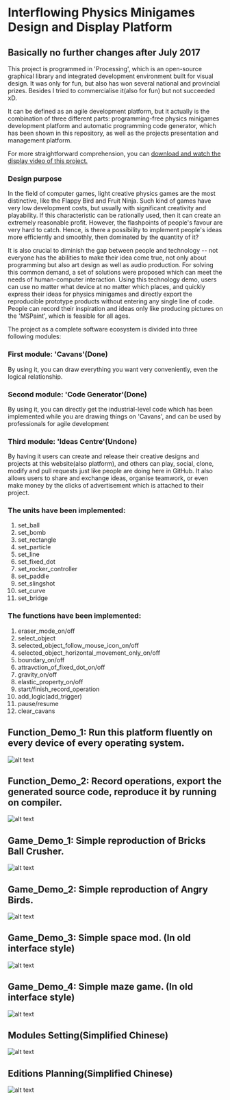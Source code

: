# Interflowing Physics Minigames Design and Display Platform
## Basically no further changes after July 2017

This project is programmed in 'Processing', which is an open-source graphical library and integrated development environment built for visual design. It was only for fun, but also has won several national and provincial prizes. Besides I tried to commercialise it(also for fun) but not succeeded xD. 

It can be defined as an agile development platform, but it actually is the combination of three different parts: programming-free physics minigames development platform and automatic programming code generator, which has been shown in this repository, as well as the projects presentation and management platform.

For more straightforward comprehension, you can [download and watch the display video of this project.](display_video.mp4)
### Design purpose
In the field of computer games, light creative physics games are the most distinctive, like the Flappy Bird and Fruit Ninja. Such kind of games have very low development costs, but usually with significant creativity and playability. If this characteristic can be rationally used, then it can create an extremely reasonable profit. However, the flashpoints of people's favour are very hard to catch. Hence, is there a possibility to implement people's ideas more efficiently and smoothly, then dominated by the quantity of it?

It is also crucial to diminish the gap between people and technology -- not everyone has the abilities to make their idea come true, not only about programming but also art design as well as audio production. For solving this common demand, a set of solutions were proposed which can meet the needs of human-computer interaction. Using this technology demo, users can use no matter what device at no matter which places, and quickly express their ideas for physics minigames and directly export the reproducible prototype products without entering any single line of code. People can record their inspiration and ideas only like producing pictures on the 'MSPaint', which is feasible for all ages.

The project as a complete software ecosystem is divided into three following modules:

### First module: 'Cavans'(Done)
By using it, you can draw everything you want very conveniently, even the logical relationship.

### Second module: 'Code Generator'(Done) 
By using it, you can directly get the industrial-level code which has been implemented while you are drawing things on 'Cavans', and can be used by professionals for agile development

### Third module: 'Ideas Centre'(Undone)
By having it users can create and release their creative designs and projects at this website(also platform), and others can play, social, clone, modify and pull requests just like people are doing here in GitHub. It also allows users to share and exchange ideas, organise teamwork, or even make money by the clicks of advertisement which is attached to their project.

### The units have been implemented:

1. set_ball
2. set_bomb
3. set_rectangle
4. set_particle
5. set_line
6. set_fixed_dot
7. set_rocker_controller
8. set_paddle
9. set_slingshot
10. set_curve
11. set_bridge

### The functions have been implemented:

1. eraser_mode_on/off 
2. select_object
3. selected_object_follow_mouse_icon_on/off
4. selected_object_horizontal_movement_only_on/off
5. boundary_on/off
6. attravction_of_fixed_dot_on/off
7. gravity_on/off
8. elastic_property_on/off
9. start/finish_record_operation
10. add_logic(add_trigger)
11. pause/resume
12. clear_cavans

## Function_Demo_1: Run this platform fluently on every device of every operating system.
![alt text](https://github.com/SylvanLiu/PhysicsMinigamesDesignPlatform/blob/master/Display/Cross_platform.gif)

## Function_Demo_2: Record operations, export the generated source code, reproduce it by running on compiler. 
![alt text](https://github.com/SylvanLiu/PhysicsMinigamesDesignPlatform/blob/master/Display/Code_generator.gif)

## Game_Demo_1: Simple reproduction of Bricks Ball Crusher.
![alt text](https://github.com/SylvanLiu/PhysicsMinigamesDesignPlatform/blob/master/Display/game_demo_1.gif)

## Game_Demo_2: Simple reproduction of Angry Birds.
![alt text](https://github.com/SylvanLiu/PhysicsMinigamesDesignPlatform/blob/master/Display/game_demo_4.gif)

## Game_Demo_3: Simple space mod. (In old interface style)
![alt text](https://github.com/SylvanLiu/PhysicsMinigamesDesignPlatform/blob/master/Display/game_demo_5.gif)

## Game_Demo_4: Simple maze game. (In old interface style)
![alt text](https://github.com/SylvanLiu/PhysicsMinigamesDesignPlatform/blob/master/Display/game_demo_3.gif)

## Modules Setting(Simplified Chinese)
![alt text](https://github.com/SylvanLiu/PhysicsMinigamesDesignPlatform/blob/master/Display/P3.png)

## Editions Planning(Simplified Chinese)
![alt text](https://github.com/SylvanLiu/PhysicsMinigamesDesignPlatform/blob/master/Display/P4.png)
